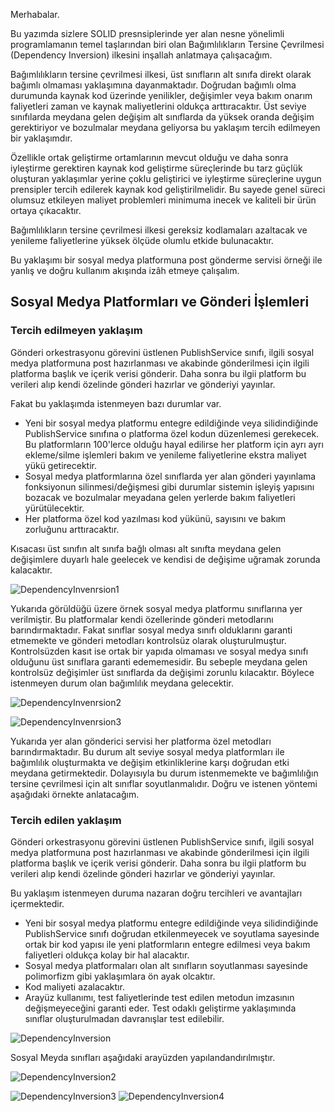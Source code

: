 Merhabalar.

Bu yazımda sizlere SOLID presnsiplerinde yer alan nesne yönelimli programlamanın temel taşlarından biri olan 
Bağımlılıkların Tersine Çevrilmesi (Dependency Inversion) ilkesini inşallah anlatmaya çalışacağım.

Bağımlılıkların tersine çevrilmesi ilkesi, üst sınıfların alt sınıfa direkt olarak bağımlı olmaması yaklaşımına dayanmaktadır.
Doğrudan bağımlı olma durumunda kaynak kod üzerinde yenilikler, değişimler veya bakım onarım faliyetleri zaman ve kaynak maliyetlerini oldukça arttıracaktır.
Üst seviye sınıfılarda meydana gelen değişim alt sınıflarda da yüksek oranda değişim gerektiriyor ve bozulmalar meydana geliyorsa bu yaklaşım tercih edilmeyen bir yaklaşımdır.

Özellikle ortak geliştirme ortamlarının mevcut olduğu ve daha sonra iyleştirme gerektiren kaynak kod geliştirme süreçlerinde bu tarz güçlük oluşturan yaklaşımlar yerine 
çoklu geliştirici ve iyleştirme süreçlerine uygun prensipler tercih edilerek kaynak kod geliştirilmelidir.
Bu sayede genel süreci olumsuz etkileyen maliyet problemleri minimuma inecek ve kaliteli bir ürün ortaya çıkacaktır.

Bağımlılıkların tersine çevrilmesi ilkesi gereksiz kodlamaları azaltacak ve yenileme faliyetlerine yüksek ölçüde olumlu etkide bulunacaktır.

Bu yaklaşımı bir sosyal medya platformuna post gönderme servisi örneği ile yanlış ve doğru kullanım akışında izâh etmeye çalışalım.
 
## Sosyal Medya Platformları ve Gönderi İşlemleri

### Tercih edilmeyen yaklaşım

Gönderi orkestrasyonu görevini üstlenen PublishService sınıfı, ilgili sosyal medya platformuna post hazırlanması ve akabinde gönderilmesi için ilgili platforma başlık ve içerik verisi gönderir. Daha sonra bu ilgii platform bu verileri alıp kendi özelinde gönderi hazırlar ve gönderiyi yayınlar.

Fakat bu yaklaşımda istenmeyen bazı durumlar var.

* Yeni bir sosyal medya platformu entegre edildiğinde veya silidindiğinde PublishService sınıfına o platforma özel kodun düzenlemesi gerekecek. Bu platformların 100'lerce olduğu hayal edilirse her platform için ayrı ayrı ekleme/silme işlemleri bakım ve yenileme faliyetlerine ekstra maliyet yükü getirecektir.
* Sosyal medya platformlarına özel sınıflarda yer alan gönderi yayınlama fonksiyonun silinmesi/değişmesi gibi durumlar sistemin işleyiş yapısını bozacak ve bozulmalar meyadana gelen yerlerde bakım faliyetleri yürütülecektir.
* Her platforma özel kod yazılması kod yükünü, sayısını ve bakım zorluğunu arttıracaktır.

Kısacası üst sınıfın alt sınıfa bağlı olması alt sınıfta meydana gelen değişimlere duyarlı hale geelecek ve kendisi de değişime uğramak zorunda kalacaktır.
  

![DependencyInvenrsion1](https://github.com/omerfarukgzl/JavaDesignPattern-DependencyInversion/assets/58605364/02205546-ae4e-44c5-9556-4ddc77b20a58)

Yukarıda görüldüğü üzere örnek sosyal medya platformu sınıflarına yer verilmiştir. Bu platformalar kendi özellerinde gönderi metodlarını barındırmaktadır. Fakat sınıflar sosyal medya sınıfı olduklarını garanti etmemekte ve gönderi metodları kontrolsüz olarak oluşturulmuştur. Kontrolsüzden kasıt ise ortak bir yapıda olmaması ve  sosyal medya sınıfı olduğunu üst sınıflara garanti edememesidir. Bu sebeple meydana gelen kontrolsüz değişimler üst sınıflarda da değişimi zorunlu kılacaktır. Böylece istenmeyen durum olan bağımlılık meydana gelecektir.


![DependencyInvenrsion2](https://github.com/omerfarukgzl/JavaDesignPattern-DependencyInversion/assets/58605364/1a561077-b552-48e8-b7b7-c2374664a289)

![DependencyInvenrsion3](https://github.com/omerfarukgzl/JavaDesignPattern-DependencyInversion/assets/58605364/6a8968f2-5600-4b98-a968-8a1846025e86)

Yukarıda yer alan gönderici servisi her platforma özel metodları barındırmaktadır. Bu durum alt seviye sosyal medya platformları ile bağımlılık oluşturmakta ve değişim etkinliklerine karşı doğrudan etki meydana getirmektedir. Dolayısıyla bu durum istenmemekte ve bağımlılığın tersine çevrilmesi için alt sınıflar soyutlanmalıdır. Doğru ve istenen yöntemi aşağıdaki örnekte anlatacağım.


### Tercih edilen yaklaşım

Gönderi orkestrasyonu görevini üstlenen PublishService sınıfı, ilgili sosyal medya platformuna post hazırlanması ve akabinde gönderilmesi için ilgili platforma başlık ve içerik verisi gönderir. Daha sonra bu ilgii platform bu verileri alıp kendi özelinde gönderi hazırlar ve gönderiyi yayınlar.

Bu yaklaşım istenmeyen duruma nazaran doğru tercihleri ve avantajları içermektedir.

* Yeni bir sosyal medya platformu entegre edildiğinde veya silidindiğinde PublishService sınıfı doğrudan etkilenmeyecek ve soyutlama sayesinde ortak bir kod yapısı ile yeni platformların entegre edilmesi veya bakım faliyetleri oldukça kolay bir hal alacaktır.
* Sosyal medya platformaları olan alt sınıfların soyutlanması sayesinde polimorfizm gibi yaklaşımlara ön ayak olcaktır.
* Kod maliyeti azalacaktır.
* Arayüz kullanımı, test faliyetlerinde test edilen metodun imzasının değişmeyeceğini garanti eder. Test odaklı geliştirme yaklaşımında sınıflar oluşturulmadan davranışlar test edilebilir. 

![DependencyInversion](https://github.com/user-attachments/assets/1c71675b-50f2-4b9d-af39-3ee313046251)

Sosyal Meyda sınıfları aşağıdaki arayüzden yapılandandırılmıştır.

![DependencyInversion2](https://github.com/user-attachments/assets/ada73e3c-c209-42c8-906d-eedc44751507)



![DependencyInversion3](https://github.com/user-attachments/assets/4ac57385-85a9-4a78-9eb0-f8496238be1f)
![DependencyInversion4](https://github.com/user-attachments/assets/8c7f6feb-f246-4209-aab9-b18b6381d1b1)





